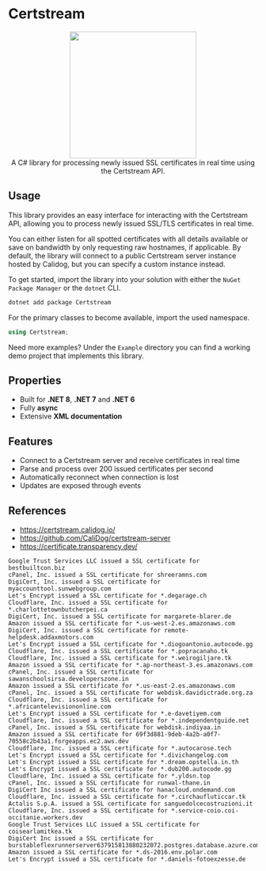 ﻿# Certstream

<div align="center">
  <img width="256" height="256" src="https://raw.githubusercontent.com/actually-akac/Certstream/master/Certstream/icon.png">
</div>

<div align="center">
  A C# library for processing newly issued SSL certificates in real time using the Certstream API. 
</div>

## Usage
This library provides an easy interface for interacting with the Certstream API, allowing you to process newly issued SSL/TLS certificates in real time.

You can either listen for all spotted certificates with all details available or save on bandwidth by only requesting raw hostnames, if applicable.
By default, the library will connect to a public Certstream server instance hosted by Calidog, but you can specify a custom instance instead.

To get started, import the library into your solution with either the `NuGet Package Manager` or the `dotnet` CLI.
```rust
dotnet add package Certstream
```

For the primary classes to become available, import the used namespace.
```csharp
using Certstream;
```

Need more examples? Under the `Example` directory you can find a working demo project that implements this library.

## Properties
- Built for **.NET 8**, **.NET 7** and **.NET 6**
- Fully **async**
- Extensive **XML documentation**

## Features
- Connect to a Certstream server and receive certificates in real time
- Parse and process over 200 issued certificates per second
- Automatically reconnect when connection is lost
- Updates are exposed through events

## References
- https://certstream.calidog.io/
- https://github.com/CaliDog/certstream-server
- https://certificate.transparency.dev/

```
Google Trust Services LLC issued a SSL certificate for bestbuiltcon.biz
cPanel, Inc. issued a SSL certificate for shreeramns.com
DigiCert, Inc. issued a SSL certificate for myaccounttool.sunwebgroup.com
Let's Encrypt issued a SSL certificate for *.degarage.ch
Cloudflare, Inc. issued a SSL certificate for *.charlottetownbutcherpei.ca
DigiCert, Inc. issued a SSL certificate for margarete-blarer.de
Amazon issued a SSL certificate for *.us-west-2.es.amazonaws.com
DigiCert, Inc. issued a SSL certificate for remote-helpdesk.addaxmotors.com
Let's Encrypt issued a SSL certificate for *.diogoantonio.autocode.gg
Cloudflare, Inc. issued a SSL certificate for *.popracanaho.tk
Cloudflare, Inc. issued a SSL certificate for *.weirogiljare.tk
Amazon issued a SSL certificate for *.ap-northeast-3.es.amazonaws.com
cPanel, Inc. issued a SSL certificate for sawanschoolsirsa.developerszone.in
Amazon issued a SSL certificate for *.us-east-2.es.amazonaws.com
cPanel, Inc. issued a SSL certificate for webdisk.davidictrade.org.za
Cloudflare, Inc. issued a SSL certificate for *.africantelevisiononline.com
Let's Encrypt issued a SSL certificate for *.e-davetiyem.com
Cloudflare, Inc. issued a SSL certificate for *.independentguide.net
cPanel, Inc. issued a SSL certificate for webdisk.indiyaa.in
Amazon issued a SSL certificate for 69f3d881-9deb-4a2b-a0f7-70558c2b43a1.forgeapps.ec2.aws.dev
Cloudflare, Inc. issued a SSL certificate for *.autocarose.tech
Let's Encrypt issued a SSL certificate for *.divichangelog.com
Let's Encrypt issued a SSL certificate for *.dream.opstella.in.th
Let's Encrypt issued a SSL certificate for *.dub200.autocode.gg
Cloudflare, Inc. issued a SSL certificate for *.yldsn.top
cPanel, Inc. issued a SSL certificate for runwal-thane.in
DigiCert Inc issued a SSL certificate for hanacloud.ondemand.com
Cloudflare, Inc. issued a SSL certificate for *.circhaufluticcar.tk
Actalis S.p.A. issued a SSL certificate for sanguedolcecostruzioni.it
Cloudflare, Inc. issued a SSL certificate for *.service-coio.coi-occitanie.workers.dev
Google Trust Services LLC issued a SSL certificate for coisearlamitkea.tk
DigiCert Inc issued a SSL certificate for burstableflexrunnerserver637915813880232072.postgres.database.azure.com
Amazon issued a SSL certificate for *.ds-2016.env.polar.com
Let's Encrypt issued a SSL certificate for *.daniels-fotoexzesse.de
```